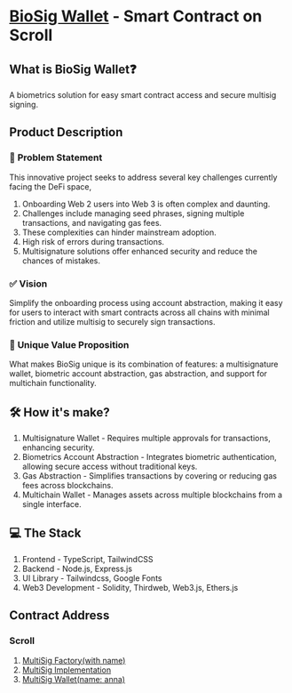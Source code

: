 # [BioSig Wallet](https://www.biosig.lol/) - Smart Contract on Scroll

## What is BioSig Wallet❓
A biometrics solution for easy smart contract access and secure multisig signing.

## Product Description
### 📌 **Problem Statement**
This innovative project seeks to address several key challenges currently facing the DeFi space,
1. Onboarding Web 2 users into Web 3 is often complex and daunting.
2. Challenges include managing seed phrases, signing multiple transactions, and navigating gas fees.
3. These complexities can hinder mainstream adoption.
4. High risk of errors during transactions.
5. Multisignature solutions offer enhanced security and reduce the chances of mistakes.

### ✅ **Vision**
Simplify the onboarding process using account abstraction, making it easy for users to interact with smart contracts across all chains with minimal friction and utilize multisig to securely sign transactions.

### 🌟 **Unique Value Proposition**
What makes BioSig unique is its combination of features: a multisignature wallet, biometric account abstraction, gas abstraction, and support for multichain functionality.

## 🛠️ How it's make?
1. Multisignature Wallet - Requires multiple approvals for transactions, enhancing security.
2. Biometrics Account Abstraction - Integrates biometric authentication, allowing secure access without traditional keys.
3. Gas Abstraction - Simplifies transactions by covering or reducing gas fees across blockchains.
4. Multichain Wallet - Manages assets across multiple blockchains from a single interface.

## 💻 The Stack
1. Frontend - TypeScript, TailwindCSS
2. Backend - Node.js, Express.js
3. UI Library - Tailwindcss, Google Fonts
4. Web3 Development - Solidity, Thirdweb, Web3.js, Ethers.js

## Contract Address
### **Scroll**
1. [MultiSig Factory(with name)](0x32885F7C8E9af7a9c371e1A6F99a35C5f9181244)
2. [MultiSig Implementation](0xc760D8A49f1EC1e5916e795AbAC6044E0C19fdaf)
3. [MultiSig Wallet(name: anna)](0x76128f14e8a7b5f3F179161081f0D04fCAAdee21)
